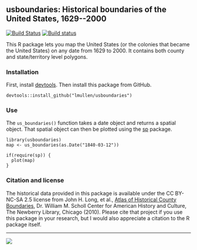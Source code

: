 ## usboundaries: Historical boundaries of the United States, 1629--2000

[![Build Status](https://travis-ci.org/ropensci/usboundaries.png?branch=master)](https://travis-ci.org/ropensci/usboundaries)
[![Build status](https://ci.appveyor.com/api/projects/status/p50pym9vtnky597e?svg=true)](https://ci.appveyor.com/project/lmullen/usboundaries)


This R package lets you map the United States (or the colonies that
became the United States) on any date from 1629 to 2000. It contains 
both county and state/territory level polygons.

### Installation

First, install [devtools][]. Then install this package from GitHub.

    devtools::install_github("lmullen/usboundaries")

### Use

The `us_boundaries()` function takes a date object and returns a spatial
object. That spatial object can then be plotted using the [sp][]
package.

    library(usboundaries)
    map <- us_boundaries(as.Date("1840-03-12"))

    if(require(sp)) {
      plot(map)
    }

### Citation and license

The historical data provided in this package is available under the CC
BY-NC-SA 2.5 license from John H. Long, et al., [Atlas of Historical
County Boundaries][], Dr. William M. Scholl Center for American History
and Culture, The Newberry Library, Chicago (2010). Please cite that
project if you use this package in your research, but I would also
appreciate a citation to the R package itself.

  [devtools]: https://github.com/hadley/devtools
  [sp]: http://cran.r-project.org/web/packages/sp/index.html
  [Atlas of Historical County Boundaries]: http://publications.newberry.org/ahcbp/

---
[![](http://ropensci.org/public_images/github_footer.png)](http://ropensci.org)

